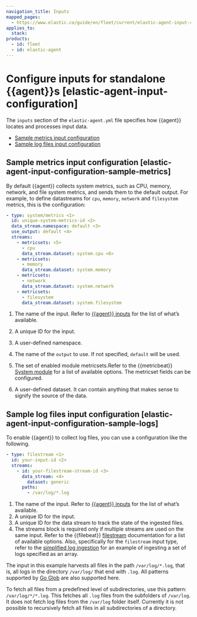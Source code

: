 ```yaml
---
navigation_title: Inputs
mapped_pages:
  - https://www.elastic.co/guide/en/fleet/current/elastic-agent-input-configuration.html
applies_to:
  stack:
products:
  - id: fleet
  - id: elastic-agent
---
```


# Configure inputs for standalone {{agent}}s [elastic-agent-input-configuration]


The `inputs` section of the `elastic-agent.yml` file specifies how {{agent}} locates and processes input data.

* [Sample metrics input configuration](#elastic-agent-input-configuration-sample-metrics)
* [Sample log files input configuration](#elastic-agent-input-configuration-sample-logs)


## Sample metrics input configuration [elastic-agent-input-configuration-sample-metrics]

By default {{agent}} collects system metrics, such as CPU, memory, network, and file system metrics, and sends them to the default output. For example, to define datastreams for `cpu`, `memory`, `network` and `filesystem` metrics, this is the configuration:

```yaml
- type: system/metrics <1>
  id: unique-system-metrics-id <2>
  data_stream.namespace: default <3>
  use_output: default <4>
  streams:
    - metricsets: <5>
      - cpu
      data_stream.dataset: system.cpu <6>
    - metricsets:
      - memory
      data_stream.dataset: system.memory
    - metricsets:
      - network
      data_stream.dataset: system.network
    - metricsets:
      - filesystem
      data_stream.dataset: system.filesystem
```

1. The name of the input. Refer to [{{agent}} inputs](/reference/fleet/elastic-agent-inputs-list.md) for the list of what’s available.
2. A unique ID for the input.
3. A user-defined namespace.
4. The name of the `output` to use. If not specified, `default` will be used.
5. The set of enabled module metricsets.Refer to the {{metricbeat}} [System module](beats://reference/metricbeat/metricbeat-module-system.md) for a list of available options. The metricset fields can be configured.

6. A user-defined dataset. It can contain anything that makes sense to signify the source of the data.



## Sample log files input configuration [elastic-agent-input-configuration-sample-logs]

To enable {{agent}} to collect log files, you can use a configuration like the following.

```yaml
- type: filestream <1>
  id: your-input-id <2>
  streams:
    - id: your-filestream-stream-id <3>
      data_stream: <4>
        dataset: generic
      paths:
        - /var/log/*.log
```

1. The name of the input. Refer to [{{agent}} inputs](/reference/fleet/elastic-agent-inputs-list.md) for the list of what’s available.
2. A unique ID for the input.
3. A unique ID for the data stream to track the state of the ingested files.
4. The streams block is required only if multiple streams are used on the same input. Refer to the {{filebeat}} [filestream](beats://reference/filebeat/filebeat-input-filestream.md) documentation for a list of available options. Also, specifically for the `filestream` input type, refer to the [simplified log ingestion](/reference/fleet/elastic-agent-simplified-input-configuration.md) for an example of ingesting a set of logs specified as an array.


The input in this example harvests all files in the path `/var/log/*.log`, that is, all logs in the directory `/var/log/` that end with `.log`. All patterns supported by [Go Glob](https://golang.org/pkg/path/filepath/#Glob) are also supported here.

To fetch all files from a predefined level of subdirectories, use this pattern: `/var/log/*/*.log`. This fetches all `.log` files from the subfolders of `/var/log`. It does not fetch log files from the `/var/log` folder itself. Currently it is not possible to recursively fetch all files in all subdirectories of a directory.




